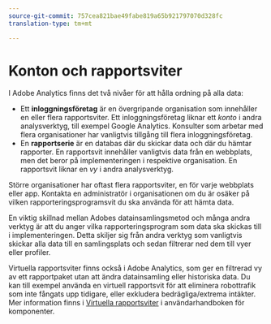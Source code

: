 ```yaml
---
source-git-commit: 757cea821bae49fabe819a65b921797070d328fc
translation-type: tm+mt

---
```

# Konton och rapportsviter

I Adobe Analytics finns det två nivåer för att hålla ordning på alla data:

* Ett **inloggningsföretag** är en övergripande organisation som innehåller en eller flera rapportsviter. Ett inloggningsföretag liknar ett *konto* i andra analysverktyg, till exempel Google Analytics. Konsulter som arbetar med flera organisationer har vanligtvis tillgång till flera inloggningsföretag.
* En **rapportserie** är en databas där du skickar data och där du hämtar rapporter. En rapportsvit innehåller vanligtvis data från en webbplats, men det beror på implementeringen i respektive organisation. En rapportsvit liknar en *vy* i andra analysverktyg.

Större organisationer har oftast flera rapportsviter, en för varje webbplats eller app. Kontakta en administratör i organisationen om du är osäker på vilken rapporteringsprogramsvit du ska använda för att hämta data.

En viktig skillnad mellan Adobes datainsamlingsmetod och många andra verktyg är att du anger vilka rapporteringsprogram som data ska skickas till i implementeringen. Detta skiljer sig från andra verktyg som vanligtvis skickar alla data till en samlingsplats och sedan filtrerar ned dem till vyer eller profiler.

Virtuella rapportsviter finns också i Adobe Analytics, som ger en filtrerad vy av ett rapportpaket utan att ändra datainsamling eller historiska data. Du kan till exempel använda en virtuell rapportsvit för att eliminera robottrafik som inte fångats upp tidigare, eller exkludera bedrägliga/extrema intäkter. Mer information finns i [Virtuella rapportsviter](/help/components/vrs/vrs-about.md) i användarhandboken för komponenter.

